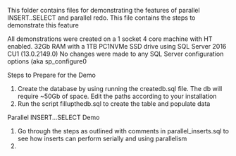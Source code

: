 This folder contains files for demonstrating the features of parallel INSERT..SELECT and parallel redo. This file contains the steps to demonstrate this feature

All demonstrations were created on a 1 socket 4 core machine with HT enabled. 32Gb RAM with a 1TB PC1NVMe SSD drive using SQL Server 2016 CU1 (13.0.2149.0)
No changes were made to any SQL Server configuration options (aka sp_configure0

Steps to Prepare for the Demo

1. Create the database by using running the createdb.sql file. The db will require ~50Gb of space. Edit the paths according to your installation
2. Run the script fillupthedb.sql to create the table and populate data

Parallel INSERT...SELECT Demo

1. Go through the steps as outlined with comments in parallel_inserts.sql to see how inserts can perform serially and using parallelism
2. 
